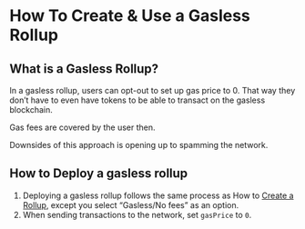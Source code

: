 # How To Create & Use a Gasless Rollup

## What is a Gasless Rollup?

In a gasless rollup, users can opt-out to set up gas price to 0. That way they don’t have to even have tokens to be able to transact on the gasless blockchain.

Gas fees are covered by the user then.

Downsides of this approach is opening up to spamming the network.

## How to Deploy a gasless rollup

1. Deploying a gasless rollup follows the same process as How to [Create a Rollup](how-to-create-a-rollup.md), except you select “Gasless/No fees” as an option.
2. When sending transactions to the network, set `gasPrice` to `0`.
